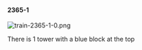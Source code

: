 #### 2365-1
![train-2365-1-0.png](https://github.com/lil-lab/nlvr/raw/master/nlvr/train/images/57/train-2365-1-0.png "train-2365-1-0.png")

There is 1 tower with a blue block at the top